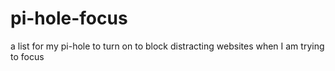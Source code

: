 # pi-hole-focus
a list for my pi-hole to turn on to block distracting websites when I am trying to focus
